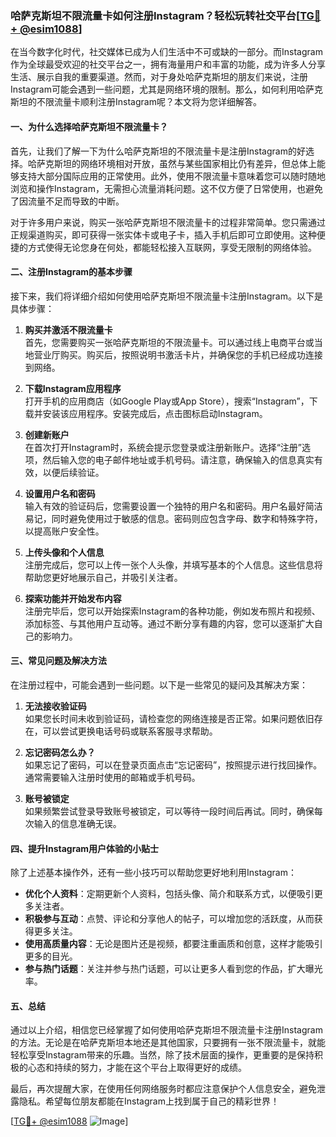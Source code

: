 ### 哈萨克斯坦不限流量卡如何注册Instagram？轻松玩转社交平台[[TG💪+ @esim1088](https://t.me/s/esim1088)]

在当今数字化时代，社交媒体已成为人们生活中不可或缺的一部分。而Instagram作为全球最受欢迎的社交平台之一，拥有海量用户和丰富的功能，成为许多人分享生活、展示自我的重要渠道。然而，对于身处哈萨克斯坦的朋友们来说，注册Instagram可能会遇到一些问题，尤其是网络环境的限制。那么，如何利用哈萨克斯坦的不限流量卡顺利注册Instagram呢？本文将为您详细解答。

#### 一、为什么选择哈萨克斯坦不限流量卡？

首先，让我们了解一下为什么哈萨克斯坦的不限流量卡是注册Instagram的好选择。哈萨克斯坦的网络环境相对开放，虽然与某些国家相比仍有差异，但总体上能够支持大部分国际应用的正常使用。此外，使用不限流量卡意味着您可以随时随地浏览和操作Instagram，无需担心流量消耗问题。这不仅方便了日常使用，也避免了因流量不足而导致的中断。

对于许多用户来说，购买一张哈萨克斯坦不限流量卡的过程非常简单。您只需通过正规渠道购买，即可获得一张实体卡或电子卡，插入手机后即可立即使用。这种便捷的方式使得无论您身在何处，都能轻松接入互联网，享受无限制的网络体验。

#### 二、注册Instagram的基本步骤

接下来，我们将详细介绍如何使用哈萨克斯坦不限流量卡注册Instagram。以下是具体步骤：

1. **购买并激活不限流量卡**  
   首先，您需要购买一张哈萨克斯坦的不限流量卡。可以通过线上电商平台或当地营业厅购买。购买后，按照说明书激活卡片，并确保您的手机已经成功连接到网络。

2. **下载Instagram应用程序**  
   打开手机的应用商店（如Google Play或App Store），搜索“Instagram”，下载并安装该应用程序。安装完成后，点击图标启动Instagram。

3. **创建新账户**  
   在首次打开Instagram时，系统会提示您登录或注册新账户。选择“注册”选项，然后输入您的电子邮件地址或手机号码。请注意，确保输入的信息真实有效，以便后续验证。

4. **设置用户名和密码**  
   输入有效的验证码后，您需要设置一个独特的用户名和密码。用户名最好简洁易记，同时避免使用过于敏感的信息。密码则应包含字母、数字和特殊字符，以提高账户安全性。

5. **上传头像和个人信息**  
   注册完成后，您可以上传一张个人头像，并填写基本的个人信息。这些信息将帮助您更好地展示自己，并吸引关注者。

6. **探索功能并开始发布内容**  
   注册完毕后，您可以开始探索Instagram的各种功能，例如发布照片和视频、添加标签、与其他用户互动等。通过不断分享有趣的内容，您可以逐渐扩大自己的影响力。

#### 三、常见问题及解决方法

在注册过程中，可能会遇到一些问题。以下是一些常见的疑问及其解决方案：

1. **无法接收验证码**  
   如果您长时间未收到验证码，请检查您的网络连接是否正常。如果问题依旧存在，可以尝试更换电话号码或联系客服寻求帮助。

2. **忘记密码怎么办？**  
   如果忘记了密码，可以在登录页面点击“忘记密码”，按照提示进行找回操作。通常需要输入注册时使用的邮箱或手机号码。

3. **账号被锁定**  
   如果频繁尝试登录导致账号被锁定，可以等待一段时间后再试。同时，确保每次输入的信息准确无误。

#### 四、提升Instagram用户体验的小贴士

除了上述基本操作外，还有一些小技巧可以帮助您更好地利用Instagram：

- **优化个人资料**：定期更新个人资料，包括头像、简介和联系方式，以便吸引更多关注者。
- **积极参与互动**：点赞、评论和分享他人的帖子，可以增加您的活跃度，从而获得更多关注。
- **使用高质量内容**：无论是图片还是视频，都要注重画质和创意，这样才能吸引更多的目光。
- **参与热门话题**：关注并参与热门话题，可以让更多人看到您的作品，扩大曝光率。

#### 五、总结

通过以上介绍，相信您已经掌握了如何使用哈萨克斯坦不限流量卡注册Instagram的方法。无论是在哈萨克斯坦本地还是其他国家，只要拥有一张不限流量卡，就能轻松享受Instagram带来的乐趣。当然，除了技术层面的操作，更重要的是保持积极的心态和持续的努力，才能在这个平台上取得更好的成绩。

最后，再次提醒大家，在使用任何网络服务时都应注意保护个人信息安全，避免泄露隐私。希望每位朋友都能在Instagram上找到属于自己的精彩世界！

[[TG💪+ @esim1088](https://t.me/s/esim1088) ![Image](https://i.postimg.cc/4NQfJmqS/Snipaste-2025-05-13-00-14-12.png)]